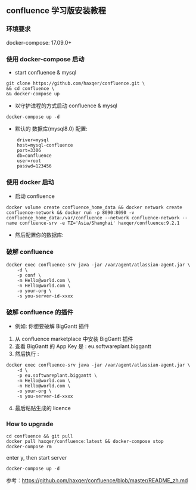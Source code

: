 ## confluence 学习版安装教程
### 环境要求
docker-compose: 17.09.0+
### 使用 docker-compose 启动
* start confluence & mysql
```shell
git clone https://github.com/haxqer/confluence.git \
&& cd confluence \
&& docker-compose up
```
* 以守护进程的方式启动 confluence & mysql
```shell 
docker-compose up -d
```
* 默认的 数据库(mysql8.0) 配置:
```shell
    driver=mysql
    host=mysql-confluence
    port=3306
    db=confluence
    user=root
    passwd=123456
```

### 使用 docker 启动
* 启动 confluence
```shell
docker volume create confluence_home_data && docker network create confluence-network && docker run -p 8090:8090 -v confluence_home_data:/var/confluence --network confluence-network --name confluence-srv -e TZ='Asia/Shanghai' haxqer/confluence:9.2.1
```
* 然后配置你的数据库:
### 破解 confluence
```shell
docker exec confluence-srv java -jar /var/agent/atlassian-agent.jar \
    -d \
    -p conf \
    -m Hello@world.com \
    -n Hello@world.com \
    -o your-org \
    -s you-server-id-xxxx
```

### 破解 confluence 的插件
* 例如: 你想要破解 BigGantt 插件
1. 从 confluence marketplace 中安装 BigGantt 插件
2. 查看 BigGantt 的 App Key 是 : eu.softwareplant.biggantt
3. 然后执行 :
```shell
docker exec confluence-srv java -jar /var/agent/atlassian-agent.jar \
    -d \
    -p eu.softwareplant.biggantt \
    -m Hello@world.com \
    -n Hello@world.com \
    -o your-org \
    -s you-server-id-xxxx
```
4. 最后粘贴生成的 licence
### How to upgrade
```shell
cd confluence && git pull
docker pull haxqer/confluence:latest && docker-compose stop
docker-compose rm
```
enter y, then start server

    docker-compose up -d
    
参考：https://github.com/haxqer/confluence/blob/master/README_zh.md